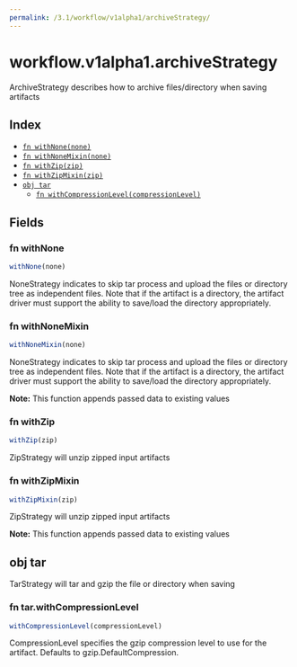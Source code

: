 ```yaml
---
permalink: /3.1/workflow/v1alpha1/archiveStrategy/
---
```


# workflow.v1alpha1.archiveStrategy

ArchiveStrategy describes how to archive files/directory when saving artifacts

## Index

* [`fn withNone(none)`](#fn-withnone)
* [`fn withNoneMixin(none)`](#fn-withnonemixin)
* [`fn withZip(zip)`](#fn-withzip)
* [`fn withZipMixin(zip)`](#fn-withzipmixin)
* [`obj tar`](#obj-tar)
  * [`fn withCompressionLevel(compressionLevel)`](#fn-tarwithcompressionlevel)

## Fields

### fn withNone

```ts
withNone(none)
```

NoneStrategy indicates to skip tar process and upload the files or directory tree as independent files. Note that if the artifact is a directory, the artifact driver must support the ability to save/load the directory appropriately.

### fn withNoneMixin

```ts
withNoneMixin(none)
```

NoneStrategy indicates to skip tar process and upload the files or directory tree as independent files. Note that if the artifact is a directory, the artifact driver must support the ability to save/load the directory appropriately.

**Note:** This function appends passed data to existing values

### fn withZip

```ts
withZip(zip)
```

ZipStrategy will unzip zipped input artifacts

### fn withZipMixin

```ts
withZipMixin(zip)
```

ZipStrategy will unzip zipped input artifacts

**Note:** This function appends passed data to existing values

## obj tar

TarStrategy will tar and gzip the file or directory when saving

### fn tar.withCompressionLevel

```ts
withCompressionLevel(compressionLevel)
```

CompressionLevel specifies the gzip compression level to use for the artifact. Defaults to gzip.DefaultCompression.